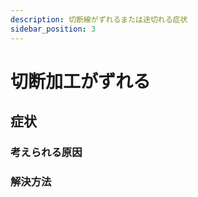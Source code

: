 ```yaml
---
description: 切断線がずれるまたは途切れる症状
sidebar_position: 3
---
```


# 切断加工がずれる

## 症状

### 考えられる原因

### 解決方法
